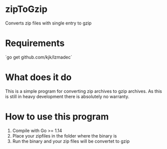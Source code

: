 # zipToGzip
Converts zip files with single entry to gzip

# Requirements
´go get github.com/kjk/lzmadec´


# What does it do
This is a simple program for converting zip archives to gzip archives.
As this is still in heavy development there is absolutely no warranty.

# How to use this program
1. Compile with Go >= 1.14
2. Place your zipfiles in the folder where the binary is
3. Run the binary and your zip files will be convertet to gzip


